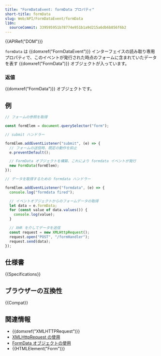 ```yaml
---
title: "FormDataEvent: formData プロパティ"
short-title: formData
slug: Web/API/FormDataEvent/formData
l10n:
  sourceCommit: 339595951b78774e951b1a9d215a6db6b856f6b2
---
```


{{APIRef("DOM")}}

`formData` は {{domxref("FormDataEvent")}} インターフェイスの読み取り専用プロパティで、このイベントが発行された時点のフォームに含まれていたデータを表す {{domxref("FormData")}} オブジェクトが入っています。

### 返値

{{domxref("FormData")}} オブジェクトです。

## 例

```js
// フォームの参照を取得

const formElem = document.querySelector("form");

// submit ハンドラー

formElem.addEventListener("submit", (e) => {
  // フォームの送信時、既定の動作を抑止
  e.preventDefault();

  // FormData オブジェクトを構築、これにより formdata イベントが発行
  new FormData(formElem);
});

// データを取得するための formdata ハンドラー

formElem.addEventListener("formdata", (e) => {
  console.log("formdata fired");

  // イベントオブジェクトからのフォームデータの取得
  let data = e.formData;
  for (const value of data.values()) {
    console.log(value);
  }

  // XHR を介してデータを送信
  const request = new XMLHttpRequest();
  request.open("POST", "/formHandler");
  request.send(data);
});
```

## 仕様書

{{Specifications}}

## ブラウザーの互換性

{{Compat}}

## 関連情報

- {{domxref("XMLHTTPRequest")}}
- [XMLHttpRequest の使用](/ja/docs/Web/API/XMLHttpRequest/Using_XMLHttpRequest)
- [FormData オブジェクトの使用](/ja/docs/Web/API/FormData/Using_FormData_Objects)
- {{HTMLElement("Form")}}
